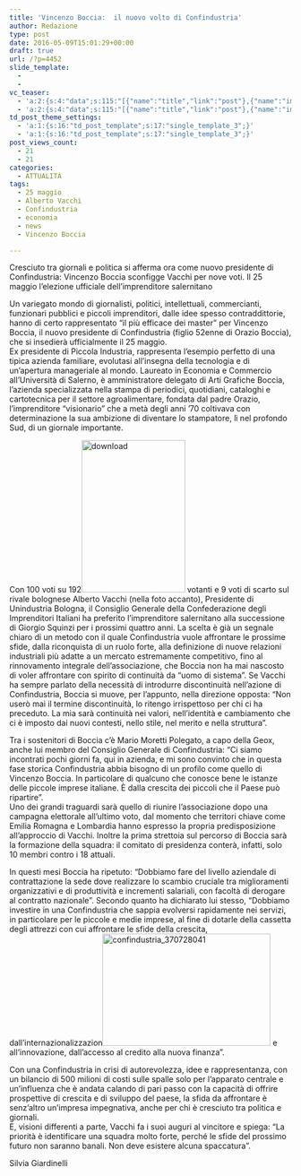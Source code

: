 ```yaml
---
title: 'Vincenzo Boccia:  il nuovo volto di Confindustria'
author: Redazione
type: post
date: 2016-05-09T15:01:29+00:00
draft: true
url: /?p=4452
slide_template:
  - 
  - 
vc_teaser:
  - 'a:2:{s:4:"data";s:115:"[{"name":"title","link":"post"},{"name":"image","image":"featured","link":"none"},{"name":"text","mode":"excerpt"}]";s:7:"bgcolor";s:0:"";}'
  - 'a:2:{s:4:"data";s:115:"[{"name":"title","link":"post"},{"name":"image","image":"featured","link":"none"},{"name":"text","mode":"excerpt"}]";s:7:"bgcolor";s:0:"";}'
td_post_theme_settings:
  - 'a:1:{s:16:"td_post_template";s:17:"single_template_3";}'
  - 'a:1:{s:16:"td_post_template";s:17:"single_template_3";}'
post_views_count:
  - 21
  - 21
categories:
  - ATTUALITÀ
tags:
  - 25 maggio
  - Alberto Vacchi
  - Confindustria
  - economia
  - news
  - Vincenzo Boccia

---
```

Cresciuto tra giornali e politica si afferma ora come nuovo presidente di Confindustria: Vincenzo Boccia sconfigge Vacchi per nove voti. Il 25 maggio l&#8217;elezione ufficiale dell&#8217;imprenditore salernitano

Un variegato mondo di giornalisti, politici, intellettuali, commercianti, funzionari pubblici e piccoli imprenditori, dalle idee spesso contraddittorie, hanno di certo rappresentato “il più efficace dei master” per Vincenzo Boccia, il nuovo presidente di Confindustria (figlio 52enne di Orazio Boccia), che si insedierà ufficialmente il 25 maggio.  
Ex presidente di Piccola Industria, rappresenta l&#8217;esempio perfetto di una tipica azienda familiare, evolutasi all&#8217;insegna della tecnologia e di un&#8217;apertura manageriale al mondo. Laureato in Economia e Commercio all&#8217;Università di Salerno, è amministratore delegato di Arti Grafiche Boccia, l&#8217;azienda specializzata nella stampa di periodici, quotidiani, cataloghi e cartotecnica per il settore agroalimentare, fondata dal padre Orazio, l&#8217;imprenditore “visionario” che a metà degli anni &#8217;70 coltivava con determinazione la sua ambizione di diventare lo stampatore, lì nel profondo Sud, di un giornale importante.

Con 100 voti su 192<img decoding="async" loading="lazy" class="size-full wp-image-4455 alignright" src="https://progressonline.it/wp-content/uploads/download-1.jpg" alt="download" width="185" height="272" /> votanti e 9 voti di scarto sul rivale bolognese Alberto Vacchi (nella foto accanto), Presidente di Unindustria Bologna, il Consiglio Generale della Confederazione degli Imprenditori Italiani ha preferito l&#8217;imprenditore salernitano alla successione di Giorgio Squinzi per i prossimi quattro anni. La scelta è già un segnale chiaro di un metodo con il quale Confindustria vuole affrontare le prossime sfide, dalla riconquista di un ruolo forte, alla definizione di nuove relazioni industriali più adatte a un mercato estremamente competitivo, fino al rinnovamento integrale dell&#8217;associazione, che Boccia non ha mai nascosto di voler affrontare con spirito di continuità da “uomo di sistema”. Se Vacchi ha sempre parlato della necessità di introdurre discontinuità nell&#8217;azione di Confindustria, Boccia si muove, per l&#8217;appunto, nella direzione opposta: “Non userò mai il termine discontinuità, lo ritengo irrispettoso per chi ci ha preceduto. La mia sarà continuità nei valori, nell&#8217;identità e cambiamento che ci è imposto dai nuovi contesti, nello stile, nel merito e nella struttura”.

Tra i sostenitori di Boccia c&#8217;è Mario Moretti Polegato, a capo della Geox, anche lui membro del Consiglio Generale di Confindustria: “Ci siamo incontrati pochi giorni fa, qui in azienda, e mi sono convinto che in questa fase storica Confindustria abbia bisogno di un profilo come quello di Vincenzo Boccia. In particolare di qualcuno che conosce bene le istanze delle piccole imprese italiane. È dalla crescita dei piccoli che il Paese può ripartire”.  
Uno dei grandi traguardi sarà quello di riunire l&#8217;associazione dopo una campagna elettorale all&#8217;ultimo voto, dal momento che territori chiave come Emilia Romagna e Lombardia hanno espresso la propria predisposizione all&#8217;approccio di Vacchi. Inoltre la prima strettoia sul percorso di Boccia sarà la formazione della squadra: il comitato di presidenza conterà, infatti, solo 10 membri contro i 18 attuali.

In questi mesi Boccia ha ripetuto: “Dobbiamo fare del livello aziendale di contrattazione la sede dove realizzare lo scambio cruciale tra miglioramenti organizzativi e di produttività e incrementi salariali, con facoltà di derogare al contratto nazionale”. Secondo quanto ha dichiarato lui stesso, “Dobbiamo investire in una Confindustria che sappia evolversi rapidamente nei servizi, in particolare per le piccole e medie imprese, al fine di dotarle della cassetta degli attrezzi con cui affrontare le sfide della crescita, dall&#8217;internazionalizzazion<img decoding="async" loading="lazy" class="size-medium wp-image-4454 alignleft" src="https://progressonline.it/wp-content/uploads/confindustria_370728041-300x200.jpg" alt="confindustria_370728041" width="300" height="200" /> e all&#8217;innovazione, dall&#8217;accesso al credito alla nuova finanza”.

Con una Confindustria in crisi di autorevolezza, idee e rappresentanza, con un bilancio di 500 milioni di costi sulle spalle solo per l&#8217;apparato centrale e un&#8217;influenza che è andata calando di pari passo con la capacità di offrire prospettive di crescita e di sviluppo del paese, la sfida da affrontare è senz&#8217;altro un&#8217;impresa impegnativa, anche per chi è cresciuto tra politica e giornali.  
E, visioni differenti a parte, Vacchi fa i suoi auguri al vincitore e spiega: “La priorità è identificare una squadra molto forte, perché le sfide del prossimo futuro non saranno banali. Non deve esistere alcuna spaccatura”.

Silvia Giardinelli